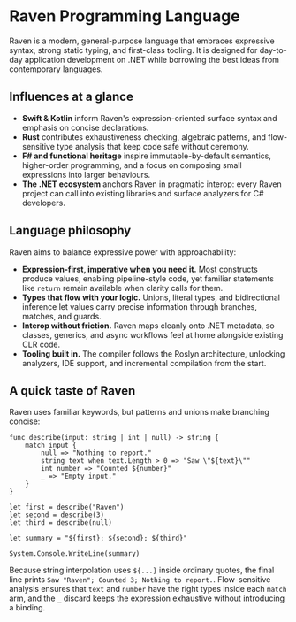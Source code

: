 # Raven Programming Language

Raven is a modern, general-purpose language that embraces expressive syntax, strong static typing, and first-class tooling. It is designed for day-to-day application development on .NET while borrowing the best ideas from contemporary languages.

## Influences at a glance

- **Swift & Kotlin** inform Raven's expression-oriented surface syntax and emphasis on concise declarations.
- **Rust** contributes exhaustiveness checking, algebraic patterns, and flow-sensitive type analysis that keep code safe without ceremony.
- **F# and functional heritage** inspire immutable-by-default semantics, higher-order programming, and a focus on composing small expressions into larger behaviours.
- **The .NET ecosystem** anchors Raven in pragmatic interop: every Raven project can call into existing libraries and surface analyzers for C# developers.

## Language philosophy

Raven aims to balance expressive power with approachability:

- **Expression-first, imperative when you need it.** Most constructs produce values, enabling pipeline-style code, yet familiar statements like `return` remain available when clarity calls for them.
- **Types that flow with your logic.** Unions, literal types, and bidirectional inference let values carry precise information through branches, matches, and guards.
- **Interop without friction.** Raven maps cleanly onto .NET metadata, so classes, generics, and async workflows feel at home alongside existing CLR code.
- **Tooling built in.** The compiler follows the Roslyn architecture, unlocking analyzers, IDE support, and incremental compilation from the start.

## A quick taste of Raven

Raven uses familiar keywords, but patterns and unions make branching concise:

```raven
func describe(input: string | int | null) -> string {
    match input {
        null => "Nothing to report."
        string text when text.Length > 0 => "Saw \"${text}\""
        int number => "Counted ${number}"
        _ => "Empty input."
    }
}

let first = describe("Raven")
let second = describe(3)
let third = describe(null)

let summary = "${first}; ${second}; ${third}"

System.Console.WriteLine(summary)
```

Because string interpolation uses `${...}` inside ordinary quotes, the final line prints `Saw "Raven"; Counted 3; Nothing to report.`. Flow-sensitive analysis ensures that `text` and `number` have the right types inside each `match` arm, and the `_` discard keeps the expression exhaustive without introducing a binding.


